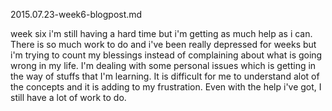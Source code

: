 2015.07.23-week6-blogpost.md


week six i'm still having a hard time but i'm getting as much help as i can. There is so much work to do and 
i've been really depressed for weeks but i'm
trying to count my blessings instead of complaining about what is going wrong in my life.
I'm dealing with some personal issues which is getting in the way of stuffs that I'm learning. 
It is difficult for me to understand alot of the concepts 
and it is adding to my frustration. 
Even with the help i've got, I still have a lot of work to do.